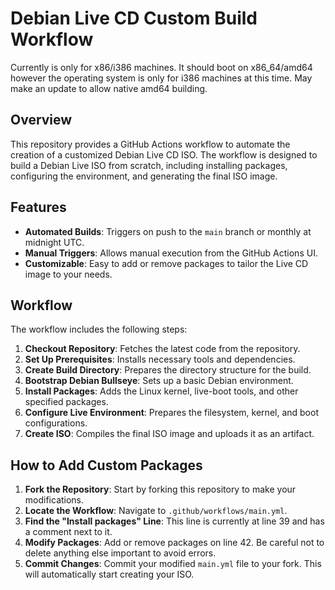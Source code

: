 # Debian Live CD Custom Build Workflow

Currently is only for x86/i386 machines. It should boot on x86_64/amd64 however the operating system is only for i386 machines at this time. May make an update to allow native amd64 building.

## Overview

This repository provides a GitHub Actions workflow to automate the creation of a customized Debian Live CD ISO. The workflow is designed to build a Debian Live ISO from scratch, including installing packages, configuring the environment, and generating the final ISO image.

## Features

- **Automated Builds**: Triggers on push to the `main` branch or monthly at midnight UTC.
- **Manual Triggers**: Allows manual execution from the GitHub Actions UI.
- **Customizable**: Easy to add or remove packages to tailor the Live CD image to your needs.

## Workflow

The workflow includes the following steps:

1. **Checkout Repository**: Fetches the latest code from the repository.
2. **Set Up Prerequisites**: Installs necessary tools and dependencies.
3. **Create Build Directory**: Prepares the directory structure for the build.
4. **Bootstrap Debian Bullseye**: Sets up a basic Debian environment.
5. **Install Packages**: Adds the Linux kernel, live-boot tools, and other specified packages.
6. **Configure Live Environment**: Prepares the filesystem, kernel, and boot configurations.
7. **Create ISO**: Compiles the final ISO image and uploads it as an artifact.

## How to Add Custom Packages

1. **Fork the Repository**: Start by forking this repository to make your modifications.
2. **Locate the Workflow**: Navigate to `.github/workflows/main.yml`.
3. **Find the "Install packages" Line**: This line is currently at line 39 and has a comment next to it.
4. **Modify Packages**: Add or remove packages on line 42. Be careful not to delete anything else important to avoid errors.
5. **Commit Changes**: Commit your modified `main.yml` file to your fork. This will automatically start creating your ISO.
